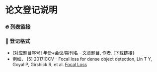 # 论文登记说明
### :fire: [列表链接](https://github.com/MsterDC/CVM-DL_Base/blob/main/Papers/PaperList.md)
### :book: 登记格式
* [对应题目序号] 年份+会议/期刊名 - 文章题目, 作者. [下载链接]
* 例如，
[5] 2017ICCV - Focal loss for dense object detection, Lin T Y, Goyal P, Girshick R, et al.
[Focal Loss](https://openaccess.thecvf.com/content_ICCV_2017/papers/Lin_Focal_Loss_for_ICCV_2017_paper.pdf)
